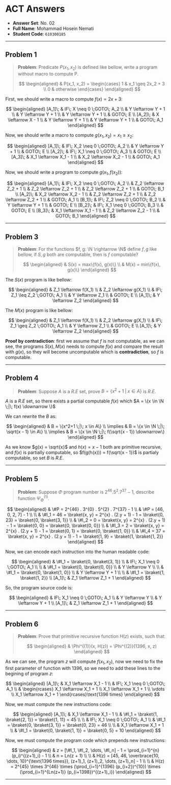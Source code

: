 # ACT Answers

-   **Answer Set**: No. 02
-   **Full Name**: Mohammad Hosein Nemati
-   **Student Code**: `610300185`

---

## Problem 1

> **Problem**: Predicate $P(x_1, x_2)$ is defined like bellow, write a program without macro to compute P.
>
> $$
> \begin{aligned}
>     & P(x_1, x_2) =
>     \begin{cases}
>         1 & x_1 \geq 2x_2 + 3
>         \\
>         0 & otherwise
>     \end{cases}
> \end{aligned}
> $$

First, we should write a macro to compute $f(x) = 2x + 3$:

$$
\begin{aligned}
    [A_1]\; & IF\; X \neq 0 \;GOTO\; A_2
    \\
    & Y \leftarrow Y + 1
    \\
    & Y \leftarrow Y + 1
    \\
    & Y \leftarrow Y + 1
    \\
    & GOTO\; E
    \\
    [A_2]\; & X \leftarrow X - 1
    \\
    & Y \leftarrow Y + 1
    \\
    & Y \leftarrow Y + 1
    \\
    & GOTO\; A_1
\end{aligned}
$$

Now, we should write a macro to compute $g(x_1, x_2) = x_1 \geq x_2$:

$$
\begin{aligned}
    [A_1]\; & IF\; X_2 \neq 0 \;GOTO\; A_2
    \\
    & Y \leftarrow Y + 1
    \\
    & GOTO\; E
    \\
    [A_2]\; & IF\; X_1 \neq 0 \;GOTO\; A_3
    \\
    & GOTO\; E
    \\
    [A_3]\; & X_1 \leftarrow X_1 - 1
    \\
    & X_2 \leftarrow X_2 - 1
    \\
    & GOTO\; A_1
\end{aligned}
$$

Now, we should write a program to compute $g(x_1, f(x_2))$:

$$
\begin{aligned}
    [A_1]\; & IF\; X_2 \neq 0 \;GOTO\; A_2
    \\
    & Z_2 \leftarrow Z_2 + 1
    \\
    & Z_2 \leftarrow Z_2 + 1
    \\
    & Z_2 \leftarrow Z_2 + 1
    \\
    & GOTO\; B_1
    \\
    [A_2]\; & X_2 \leftarrow X_2 - 1
    \\
    & Z_2 \leftarrow Z_2 + 1
    \\
    & Z_2 \leftarrow Z_2 + 1
    \\
    & GOTO\; A_1
    \\
    [B_1]\; & IF\; Z_2 \neq 0 \;GOTO\; B_2
    \\
    & Y \leftarrow Y + 1
    \\
    & GOTO\; E
    \\
    [B_2]\; & IF\; X_1 \neq 0 \;GOTO\; B_3
    \\
    & GOTO\; E
    \\
    [B_3]\; & X_1 \leftarrow X_1 - 1
    \\
    & Z_2 \leftarrow Z_2 - 1
    \\
    & GOTO\; B_1
\end{aligned}
$$

---

## Problem 3

> **Problem**: For the functions $f, g: \N \rightarrow \N$ define $f, g$ like bellow, if $S, g$ both are computable, then is $f$ computable?
>
> $$
> \begin{aligned}
>     & S(x) = max\{f(x), g(x)\}
>     \\
>     & M(x) = min\{f(x), g(x)\}
> \end{aligned}
> $$

The $S(x)$ program is like bellow:

$$
\begin{aligned}
    & Z_1 \leftarrow f(X_1)
    \\
    & Z_2 \leftarrow g(X_1)
    \\
    & IF\; Z_1 \leq Z_2 \;GOTO\; A_1
    \\
    & Y \leftarrow Z_1
    \\
    & GOTO\; E
    \\
    [A_1]\; & Y \leftarrow Z_2
\end{aligned}
$$

The $M(x)$ program is like bellow:

$$
\begin{aligned}
    & Z_1 \leftarrow f(X_1)
    \\
    & Z_2 \leftarrow g(X_1)
    \\
    & IF\; Z_1 \geq Z_2 \;GOTO\; A_1
    \\
    & Y \leftarrow Z_1
    \\
    & GOTO\; E
    \\
    [A_1]\; & Y \leftarrow Z_2
\end{aligned}
$$

**Proof by contradiction**: first we assume that $f$ is not computable, as we can see, the programs $S(x), M(x)$ needs to compute $f(x)$ and compare the result with $g(x)$, so they will become uncomputable which is **contradiction**, so $f$ is computable.

---

## Problem 4

> **Problem**: Suppose $A$ is a $R.E$ set, prove $B = \{x^2+1 \;|\; x \in A\}$ is $R.E$.

$A$ is a $R.E$ set, so there exists a partial computable $f(x)$ which $A = \{x \in \N \;|\; f(x) \downarrow \}$

We can rewrite the $B$ as:

$$
\begin{aligned}
    & B = \{x^2+1 \;|\; x \in A\}
    \\ \implies
    & B = \{x \in \N \;|\; \sqrt{x - 1} \in A\}
    \\ \implies
    & B = \{x \in \N \;|\; f(\sqrt{x - 1}) \downarrow\}
\end{aligned}
$$

As we know $g(x) = \sqrt{x}$ and $h(x) = x - 1$ both are primitive recursive, and $f(x)$ is partially computable, so $f(g(h(x))) = f(\sqrt{x - 1})$ is partialy computable, so set $B$ is $R.E$.

---

## Problem 5

> **Problem**: Suppose $\Phi$ program number is $2^{46} . 5^{2} . 7^{37} - 1$, describe function $\Psi_{\Phi}^{(1)}$.

$$
\begin{aligned}
    & \#P = 2^{46} . 3^{0} . 5^{2} . 7^{37} - 1
    \\
    & \#P = [46, 0, 2, 7] - 1
    \\
    \\
    & \#I_1 = 46 = \braket{x, y} = 2^{x} . (2.y + 1) - 1 = \braket{0, 23} = \braket{0, \braket{3, 1}}
    \\
    & \#I_2 = 0 = \braket{x, y} = 2^{x} . (2.y + 1) - 1 = \braket{0, 0} = \braket{0, \braket{0, 0}}
    \\
    & \#I_3 = 2 = \braket{x, y} = 2^{x} . (2.y + 1) - 1 = \braket{0, 1} = \braket{0, \braket{1, 0}}
    \\
    & \#I_4 = 37 = \braket{x, y} = 2^{x} . (2.y + 1) - 1 = \braket{1, 9} = \braket{1, \braket{1, 2}}
\end{aligned}
$$

Now, we can encode each instruction into the human readable code:

$$
\begin{aligned}
    & \#I_1 = \braket{0, \braket{3, 1}}
    \\
    & IF\; X_1 \neq 0 \;GOTO\; A_1
    \\
    \\
    & \#I_1 = \braket{0, \braket{0, 0}}
    \\
    & Y \leftarrow Y
    \\
    \\
    & \#I_1 = \braket{0, \braket{1, 0}}
    \\
    & Y \leftarrow Y + 1
    \\
    \\
    & \#I_1 = \braket{1, \braket{1, 2}}
    \\
    [A_1]\; & Z_1 \leftarrow Z_1 + 1
\end{aligned}
$$

So, the program source code is:

$$
\begin{aligned}
    & IF\; X_1 \neq 0 \;GOTO\; A_1
    \\
    & Y \leftarrow Y
    \\
    & Y \leftarrow Y + 1
    \\
    [A_1]\; & Z_1 \leftarrow Z_1 + 1
\end{aligned}
$$

---

## Problem 6

> **Problem**: Prove that primitive recursive function $H(z)$ exists, such that:
>
> $$
> \begin{aligned}
>     & \Phi^{(1)}(x, H(z)) = \Phi^{(2)}(1396, x, z)
> \end{aligned}
> $$

As we can see, the program $z$ will compute $f(x_1, x_2)$, now we need to fix the first parameter of function with $1396$, so we need to add these lines to the begining of program $z$:

$$
\begin{aligned}
    [A_1]\; & X_1 \leftarrow X_1 - 1
    \\
    & IF\; X_1 \neq 0 \;GOTO\; A_1
    \\
    & \begin{rcases}
        X_1 \leftarrow X_1 + 1
        \\
        X_1 \leftarrow X_1 + 1
        \\
        \vdots
        \\
        X_1 \leftarrow X_1 + 1
    \end{rcases}\text{1396 times}
\end{aligned}
$$

Now, we must compute the new instructions code:

$$
\begin{aligned}
    [A_1]\; & X_1 \leftarrow X_1 - 1
    \\
    & \#I_1 = \braket{1, \braket{2, 1}} = \braket{1, 11} = 45
    \\
    \\
    & IF\; X_1 \neq 0 \;GOTO\; A_1
    \\
    & \#I_1 = \braket{0, \braket{3, 1}} = \braket{0, 23} = 46
    \\
    \\
    & X_1 \leftarrow X_1 + 1
    \\
    & \#I_1 = \braket{0, \braket{1, 1}} = \braket{0, 5} = 10
\end{aligned}
$$

Now, we must compute the program code which prepends new instructions:

$$
\begin{aligned}
    & z = [\#I_1, \#I_2, \dots, \#I_n] - 1 = \prod_{i=1}^{n} (p_i)^{(z+1)_i} - 1
    \\
    & n = Ln(z + 1)
    \\
    \\
    & H(z) = [45, 46, \overbrace{10, \dots, 10}^{\text{1396 times}}, (z+1)_1, (z+1)_2, \dots, (z+1)_n] - 1
    \\
    \\
    & H(z) = 2^{45} \times 3^{46} \times (\prod_{i=1}^{1396} (p_{i+2})^{10}) \times (\prod_{i=1}^{Ln(z+1)} (p_{i+1398})^{(z+1)_i})
\end{aligned}
$$

---
